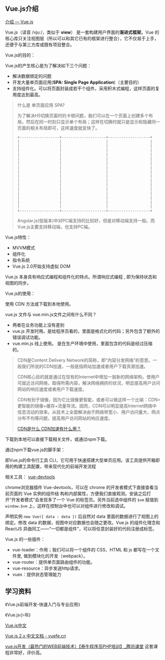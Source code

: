 





## Vue.js介绍



[介绍 — Vue.js](https://cn.vuejs.org/v2/guide/ "介绍 — Vue.js")



Vue.js（读音 /vjuː/，类似于 **view**） 是一套构建用户界面的**渐进式框架**。Vue 的核心库只关注视图层（所以可以和其它已有的框架进行整合），它不仅易于上手，还便于与第三方库或既有项目整合。



Vue.js的目的：

Vue.js的产生核心是为了解决如下三个问题：

- 解决数据绑定的问题
- 开发大量单页面应用(**SPA: Single Page Application**)（主要目的）
- 支持组件化。可以将页面封装成若干个组件，采用积木式编程，这样页面的复用度达到最高。



> 什么是 单页面应用 SPA?
>
> 为了解决H5切换页面时的卡顿问题，我们可以在一个页面上创建多个布局，然后在同一时刻只显示单个布局；这样在切换时就只是显示和隐藏同一页面的相关布局即可，这样速度就变快了。
>
> ```
> +------------------+--------------------+-------------------+
> |                  |                    |                   |
> |                  |                    |                   |
> |                  |                    |                   |
> |                  |                    |                   |
> |                  |                    |                   |
> |                  |                    |                   |
> |                  |                    |                   |
> |                  |                    |                   |
> |                  |                    |                   |
> |                  |                    |                   |
> |                  |                    |                   |
> |                  |                    |                   |
> |                  |                    |                   |
> |                  |                    |                   |
> |                  |                    |                   |
> |                  |                    |                   |
> +------------------+--------------------+-------------------+
>
> ```
>
> Angular.js(低版本)中对PC端支持的比较好，但是对移动端支持一般。而Vue.js主要支持移动端，也支持PC端。



Vue.js特性：

* MVVM模式
* 组件化
* 指令系统
* Vue.js 2.0开始支持虚拟 DOM


Vue.js 本身具有响应式编程和组件化的特点。所谓响应式编程 , 即为保持状态和视图的同步。






Vue.js的使用：

使用 CDN 方法或下载到本地使用。



vue.js 文件与 vue.min.js文件之间有什么不同？

- 两者在业务功能上没有差别
- vue.js 开发时用。是给程序员看的，里面是格式化的代码；另外包含了额外的错误调试功能。
- vue.min.js 线上使用。 是在生产环境中使用，里面包含的代码是经过压缩的。





> CDN是Content Delivery Network的简称，即“内容分发网络”的意思。一般我们所说的CDN加速，一般是指网站加速或者用户下载资源加速。
>
> CDN核心目的就是通过在现有的Internet中增加一层新的网络架构，使用户可就近访问网络，取得所需内容，解决网络拥挤的状况，明显提高用户访问网站的响应速度或者用户下载速度。
>
> CDN有别于镜像，因为它比镜像更智能，或者可以做这样一个比喻：CDN=更智能的镜像+缓存+流量导流。因而，CDN可以明显提高Internet网络中信息流动的效率。从技术上全面解决由于网络带宽小、用户访问量大、网点分布不均等问题，提高用户访问网站的响应速度。
>
> [CDN是什么 CDN加速有什么用？](http://www.pc841.com/article/20150605-48036.html)



下载到本地可以直接下载相关文件，或通过npm下载。



通过npm下载vue.js的脚手架：

即Vue.js的命令行工具 CLI，它可用于快速搭建大型单页应用。该工具提供开箱即用的构建工具配置，带来现代化的前端开发流程



相关工具： [vue-devtools](https://github.com/vuejs/vue-devtools#vue-devtools " Chrome devtools extension for debugging Vue.js applications.")

chrome浏览器插件 Vue-devtools，可以在 chrome 的开发者模式下直接查看当前页面的 Vue 实例的组件结
构和内部属性，方便我们直接观测。安装之后打开“开发者模式”会发现多了一个 Vue 的标签页。另外当前选中组件的 `$vm` 赋值到 `window.$vm` 上，这样在控制台中也可以对组件进行修改和调试。



声明实例 `new Vue({ data : data })` 后自然对 data 里面的数据进行了视图上的绑定。修改 data 的数据，视图中对应数据也会随之更改。Vue.js 的组件化理念和 ReactJS 异曲同工——“一切都是组件”，可以将任意封装好的代码注册成标签。



Vue.js 的一些插件：

* vue-loader：作用；我们可以将一个组件的 CSS、HTML 和 js 都写在一个文件里,
  做到模块化的开发（webpack）。
* vue-router：提供单页面路由组件的功能。
* vue-resource：异步发送http请求。
* vuex：提供状态管理能力





## 学习资料

《Vue.js前端开发-快速入门与专业应用》   

《Vue.js小书》  

[Vue.js中文](https://cn.vuejs.org/index.html "Vue.js")

[Vue.js 2.x 中文文档 - vuefe.cn](https://vuefe.cn/ "Vue.js 2.x 中文文档 - vuefe.cn")

[vue.js开发（最热门的WEB前端技术）【泰牛程序员PHP培训】_腾讯课堂](https://ke.qq.com/course/180464 "vue.js开发（最热门的WEB前端技术）【泰牛程序员PHP培训】_腾讯课堂")  这套课程非常好，评价高。

